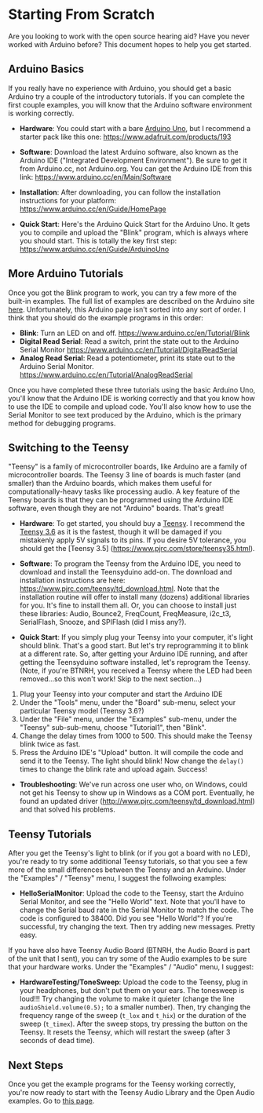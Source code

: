 Starting From Scratch
====================

Are you looking to work with the open source hearing aid?  Have you never worked with Arduino before?  This document hopes to help you get started.

Arduino Basics
---------

If you really have no experience with Arduino, you should get a basic Arduino try a couple of the introductory tutorials.  If you can complete the first couple examples, you will know that the Arduino software environment is working correctly.

* **Hardware**: You could start with a bare [Arduino Uno](https://www.arduino.cc/en/Main/ArduinoBoardUno), but I recommend a starter pack like this one: https://www.adafruit.com/products/193

* **Software**: Download the latest Arduino software, also known as the Arduino IDE ("Integrated Development Environment").  Be sure to get it from Arduino.cc, not Arduino.org.  You can get the Arduino IDE from this link: https://www.arduino.cc/en/Main/Software

* **Installation**: After downloading, you can follow the installation instructions for your platform: https://www.arduino.cc/en/Guide/HomePage

* **Quick Start**:  Here's the Arduino Quick Start for the Arduino Uno.  It gets you to compile and upload the "Blink" program, which is always where you should start.  This is totally the key first step: https://www.arduino.cc/en/Guide/ArduinoUno

More Arduino Tutorials
------------

Once you got the Blink program to work, you can try a few more of the built-in examples.  The full list of examples are described on the Arduino site [here](https://www.arduino.cc/en/Tutorial/BuiltInExamples).  Unfortunately, this Arduino page isn't sorted into any sort of order.  I think that you should do the example programs in this order:

* **Blink**:  Turn an LED on and off.  https://www.arduino.cc/en/Tutorial/Blink
* **Digital Read Serial**: Read a switch, print the state out to the Arduino Serial Monitor  https://www.arduino.cc/en/Tutorial/DigitalReadSerial
* **Analog Read Serial**: Read a potentiometer, print its state out to the Arduino Serial Monitor. https://www.arduino.cc/en/Tutorial/AnalogReadSerial

Once you have completed these three tutorials using the basic Arduino Uno, you'll know that the Arduino IDE is working correctly and that you know how to use the IDE to compile and upload code.  You'll also know how to use the Serial Monitor to see text produced by the Arduino, which is the primary method for debugging programs.

Switching to the Teensy
-----------------

"Teensy" is a family of microcontroller boards, like Arduino are a family of microcontroller boards.  The Teensy 3 line of boards is much faster (and smaller) than the Arduino boards, which makes them useful for computationally-heavy tasks like processing audio.  A key feature of the Teensy boards is that they can be programmed using the Arduino IDE software, even though they are not "Arduino" boards.  That's great!

* **Hardware**: To get started, you should buy a [Teensy](https://www.pjrc.com/teensy/).  I recommend the [Teensy 3.6]( https://www.pjrc.com/store/teensy36.html) as it is the fastest, though it will be damaged if you mistakenly apply 5V signals to its pins.  If you desire 5V tolerance, you should get the [Teensy 3.5] (https://www.pjrc.com/store/teensy35.html).

* **Software**: To program the Teensy from the Arduino IDE, you need to download and install the Teensyduino add-on. The download and installation instructions are here: https://www.pjrc.com/teensy/td_download.html.  Note that the installation routine will offer to install many (dozens) additional libraries for you.  It's fine to install them all.  Or, you can choose to install just these libraries: Audio, Bounce2, FreqCount, FreqMeasure, i2c_t3, SerialFlash, Snooze, and SPIFlash (did I miss any?).

* **Quick Start**:  If you simply plug your Teensy into your computer, it's light should blink.  That's a good start.  But let's try reprogramming it to blink at a different rate.  So, after getting your Arduino IDE running, and after getting the Teensyduino software installed, let's reprogram the Teensy.  (Note, if you're BTNRH, you received a Teensy where the LED had been removed...so this won't work!  Skip to the next section...)

1. Plug your Teensy into your computer and start the Arduino IDE
2. Under the "Tools" menu, under the "Board" sub-menu, select your particular Teensy model (Teensy 3.6?)
3. Under the "File" menu, under the "Examples" sub-menu, under the "Teensy" sub-sub-menu, choose "Tutorial1", then "Blink".
4. Change the delay times from 1000 to 500.  This should make the Teensy blink twice as fast.
5. Press the Arduino IDE's "Upload" button.  It will compile the code and send it to the Teensy.  The light should blink!  Now change the `delay()` times to change the blink rate and upload again.  Success!

* **Troubleshooting**:  We've run across one user who, on Windows, could not get his Teensy to show up in Windows as a COM port. Eventually, he found an updated driver (http://www.pjrc.com/teensy/td_download.html) and that solved his problems.

Teensy Tutorials
-----------------

After you get the Teensy's light to blink (or if you got a board with no LED), you're ready to try some additional Teensy tutorials, so that you see a few more of the small differences between the Teensy and an Arduino.  Under the "Examples" / "Teensy" menu, I suggest the follwoing examples:

* **HelloSerialMonitor**: Upload the code to the Teensy, start the Arduino Serial Monitor, and see the "Hello World" text.  Note that you'll have to change the Serial baud rate in the Serial Monitor to match the code.  The code is configured to 38400.  Did you see "Hello World"?  If you're successful, try changing the text.  Then try adding new messages.  Pretty easy.

If you have also have Teensy Audio Board (BTNRH, the Audio Board is part of the unit that I sent), you can try some of the Audio examples to be sure that your hardware works.  Under the "Examples" / "Audio" menu, I suggest:

* **HardwareTesting/ToneSweep**:  Upload the code to the Teensy, plug in your headphones, but don't put them on your ears.  The tonesweep is loud!!!  Try changing the volume to make it quieter (change the line `audioShield.volume(0.5);` to a smaller number).  Then, try changing the frequency range of the sweep (`t_lox` and `t_hix`) or the duration of the sweep (`t_timex`).  After the sweep stops, try pressing the button on the Teensy.  It resets the Teensy, which will restart the sweep (after 3 seconds of dead time).

Next Steps
-------------

Once you get the example programs for the Teensy working correctly, you're now ready to start with the Teensy Audio Library and the Open Audio examples.  Go to [this page](https://github.com/chipaudette/OpenAudio/blob/master/Docs/Getting%20Started/Starting%20with%20Audio.md).
